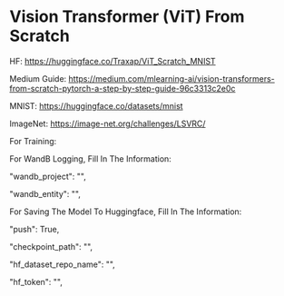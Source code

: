 # Vision Transformer (ViT) From Scratch

HF: https://huggingface.co/Traxap/ViT_Scratch_MNIST

Medium Guide: https://medium.com/mlearning-ai/vision-transformers-from-scratch-pytorch-a-step-by-step-guide-96c3313c2e0c

MNIST: https://huggingface.co/datasets/mnist

ImageNet: https://image-net.org/challenges/LSVRC/

For Training:

For WandB Logging, Fill In The Information:

"wandb_project": "",

"wandb_entity": "",

For Saving The Model To Huggingface, Fill In The Information:

"push": True,

"checkpoint_path": "",

"hf_dataset_repo_name": "",

"hf_token": "",
